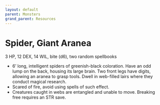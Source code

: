 ```yaml
---
layout: default
parent: Monsters
grand_parent: Resources
---
```


# Spider, Giant Aranea

3 HP, 12 DEX, 14 WIL, bite (d6), two random spellbooks

- 6’ long, intelligent spiders of greenish-black coloration. Have an odd lump on the back, housing its large brain. Two front legs have digits, allowing an aranea to grasp tools. Dwell in web-filled lairs where they conduct magical research.
-  Scared of fire, avoid using spells of such effect.
- Creatures caught in webs are entangled and unable to move. Breaking free requires an STR save.


